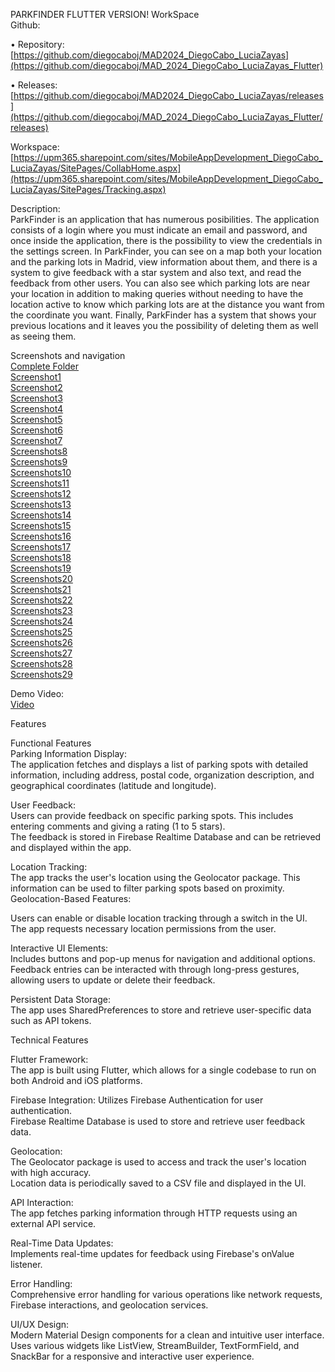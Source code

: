 PARKFINDER FLUTTER VERSION!  WorkSpace  
Github:

•	Repository: [https://github.com/diegocaboj/MAD2024_DiegoCabo_LuciaZayas](https://github.com/diegocaboj/MAD_2024_DiegoCabo_LuciaZayas_Flutter)

•	Releases: [https://github.com/diegocaboj/MAD2024_DiegoCabo_LuciaZayas/releases](https://github.com/diegocaboj/MAD_2024_DiegoCabo_LuciaZayas_Flutter/releases)

Workspace: [https://upm365.sharepoint.com/sites/MobileAppDevelopment_DiegoCabo_LuciaZayas/SitePages/CollabHome.aspx](https://upm365.sharepoint.com/sites/MobileAppDevelopment_DiegoCabo_LuciaZayas/SitePages/Tracking.aspx)

Description:  
ParkFinder is an application that has numerous posibilities. The application consists of a login where you must indicate an email and password, and once inside the application, there is the possibility to view the credentials in the settings screen. In ParkFinder, you can see on a map both your location and the parking lots in Madrid, view information about them, and there is a system to give feedback with a star system and also text, and read the feedback from other users. You can also see which parking lots are near your location in addition to making queries without needing to have the location active to know which parking lots are at the distance you want from the coordinate you want. Finally, ParkFinder has a system that shows your previous locations and it leaves you the possibility of deleting them as well as seeing them. 

Screenshots and navigation  
[Complete Folder](images)   
[Screenshot1](images/Flutter1.JPG)     
[Screenshot2](images/Flutter2.JPG)    
[Screenshot3](images/Flutter3.JPG)    
[Screenshot4](images/Flutter4.JPG)    
[Screenshot5](images/Flutter5.JPG)  
[Screenshot6](images/Flutter6.JPG)    
[Screenshot7](images/Flutter7.JPG)    
[Screenshots8](images/Flutter8.JPG)    
[Screenshots9](images/Flutter9.JPG)    
[Screenshots10](images/Flutter10.JPG)    
[Screenshots11](images/Flutter11.JPG)    
[Screenshots12](images/Flutter12.JPG)    
[Screenshots13](images/Flutter13.JPG)    
[Screenshots14](images/Flutter14.JPG)    
[Screenshots15](images/Flutter15.JPG)    
[Screenshots16](images/Flutter16.JPG)    
[Screenshots17](images/Flutter17.JPG)   
[Screenshots18](images/Flutter18.JPG)    
[Screenshots19](images/Flutter19.JPG)    
[Screenshots20](images/Flutter20.JPG)    
[Screenshots21](images/Flutter21.JPG)  
[Screenshots22](images/Flutter22.JPG)  
[Screenshots23](images/Flutter23.JPG)  
[Screenshots24](images/Flutter24.JPG)  
[Screenshots25](images/Flutter25.JPG)  
[Screenshots26](images/Flutter26.JPG)  
[Screenshots27](images/Flutter27.JPG)  
[Screenshots28](images/Flutter28.JPG)  
[Screenshots29](images/Flutter29.JPG) 

Demo Video:  
[Video](https://upm365.sharepoint.com/:v:/s/MobileAppDevelopment_DiegoCabo_LuciaZayas/EXwcaUqy9MxCpCtg10OOQhcBMXkvus8zilAYcUs1DaJCGA?nav=eyJyZWZlcnJhbEluZm8iOnsicmVmZXJyYWxBcHAiOiJTdHJlYW1XZWJBcHAiLCJyZWZlcnJhbFZpZXciOiJTaGFyZURpYWxvZy1MaW5rIiwicmVmZXJyYWxBcHBQbGF0Zm9ybSI6IldlYiIsInJlZmVycmFsTW9kZSI6InZpZXcifX0%3D&e=rzXwbC)  

Features  

Functional Features  
Parking Information Display:  
The application fetches and displays a list of parking spots with detailed information, including address, postal code, organization description, and geographical coordinates (latitude and longitude).  

User Feedback:  
Users can provide feedback on specific parking spots. This includes entering comments and giving a rating (1 to 5 stars).  
The feedback is stored in Firebase Realtime Database and can be retrieved and displayed within the app.  

Location Tracking:  
The app tracks the user's location using the Geolocator package. This information can be used to filter parking spots based on proximity.  
Geolocation-Based Features:  

Users can enable or disable location tracking through a switch in the UI.  
The app requests necessary location permissions from the user.  

Interactive UI Elements:  
Includes buttons and pop-up menus for navigation and additional options.  
Feedback entries can be interacted with through long-press gestures, allowing users to update or delete their feedback.  

Persistent Data Storage:  
The app uses SharedPreferences to store and retrieve user-specific data such as API tokens.  


Technical Features  

Flutter Framework:  
The app is built using Flutter, which allows for a single codebase to run on both Android and iOS platforms.  

Firebase Integration:
Utilizes Firebase Authentication for user authentication.  
Firebase Realtime Database is used to store and retrieve user feedback data.  

Geolocation:  
The Geolocator package is used to access and track the user's location with high accuracy.  
Location data is periodically saved to a CSV file and displayed in the UI.  

API Interaction:  
The app fetches parking information through HTTP requests using an external API service.  

Real-Time Data Updates:  
Implements real-time updates for feedback using Firebase's onValue listener.  

Error Handling:  
Comprehensive error handling for various operations like network requests, Firebase interactions, and geolocation services.  

UI/UX Design:  
Modern Material Design components for a clean and intuitive user interface.  
Uses various widgets like ListView, StreamBuilder, TextFormField, and SnackBar for a responsive and interactive user experience.
